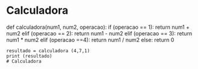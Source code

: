 # Calculadora 
def calculadora(num1, num2, operacao):
    if (operacao == 1):
        return num1 + num2
    elif (operacao == 2):
        return num1 - num2
    elif (operacao == 3):
        return num1 * num2
    elif (operacao ==4):
        return num1 / num2
    else:
        return 0
    
    resultado = calculadora (4,7,1)
    print (resultado)
    # Calculadora
